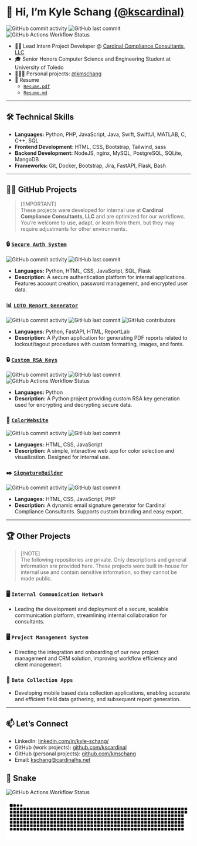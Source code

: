 # 👋 Hi, I’m Kyle Schang [(@kscardinal)](https://www.github.com/kscardinal)

![GitHub commit activity](https://img.shields.io/github/commit-activity/t/kscardinal/kscardinal)
![GitHub last commit](https://img.shields.io/github/last-commit/kscardinal/kscardinal)
![GitHub Actions Workflow Status](https://img.shields.io/github/actions/workflow/status/kscardinal/kscardinal/main.yml?label=generate%20animation)

- 🐦‍🔥 Lead Intern Project Developer @ [Cardinal Compliance Consultants, LLC](https://cardinalhs.net/)
- 🎓 Senior Honors Computer Science and Engineering Student at University of Toledo
- 👨🏻‍💻 Personal projects: [@kmschang](https://www.github.com/kmschang)
- 📄 Resume
    - [`Resume.pdf`](Resume.pdf)
    - [`Resume.md`](resume.md)

---

## 🛠️ Technical Skills

- **Languages:** Python, PHP, JavaScript, Java, Swift, SwiftUI, MATLAB, C, C++, SQL
- **Frontend Development**: HTML, CSS, Bootstrap, Tailwind, sass
- **Backend Development:** NodeJS, nginx, MySQL, PostgreSQL, SQLite, MangoDB
- **Frameworks:** Git, Docker, Bootstrap, Jira, FastAPI, Flask, Bash

---

## 🐦‍🔥 GitHub Projects

> [!IMPORTANT]\
> These projects were developed for internal use at **Cardinal Compliance Consultants, LLC** and are optimized for our workflows. You’re welcome to use, adapt, or learn from them, but they may require adjustments for other environments.

### 🔒 [`Secure Auth System`](https://github.com/kscardinal/secure-auth-system)
![GitHub commit activity](https://img.shields.io/github/commit-activity/t/kscardinal/secure-auth-system)
![GitHub last commit](https://img.shields.io/github/last-commit/kscardinal/secure-auth-system)

- **Languages:** Python, HTML, CSS, JavaScript, SQL, Flask
- **Description:** A secure authentication platform for internal applications. Features account creation, password management, and encrypted user data.

### 📊 [`LOTO Report Generator`](https://github.com/kscardinal/loto-report-generator)
![GitHub commit activity](https://img.shields.io/github/commit-activity/t/kscardinal/loto-report-generator)
![GitHub last commit](https://img.shields.io/github/last-commit/kscardinal/loto-report-generator)
![GitHub contributors](https://img.shields.io/github/contributors/kscardinal/loto-report-generator)

- **Languages:** Python, FastAPI, HTML, ReportLab
- **Description:** A Python application for generating PDF reports related to lockout/tagout procedures with custom formatting, images, and fonts.

### 🔒 [`Custom RSA Keys`](https://github.com/kscardinal/custom-rsa-keys)
![GitHub commit activity](https://img.shields.io/github/commit-activity/t/kscardinal/custom-rsa-keys)
![GitHub last commit](https://img.shields.io/github/last-commit/kscardinal/custom-rsa-keys)
![GitHub Actions Workflow Status](https://img.shields.io/github/actions/workflow/status/kscardinal/custom-rsa-keys/python-tests.yml?label=automated%20tests)

- **Languages:** Python
- **Description:** A Python project providing custom RSA key generation used for encrypting and decrypting secure data.

### 🎨 [`ColorWebsite`](https://github.com/kscardinal/ColorWebsite)
![GitHub commit activity](https://img.shields.io/github/commit-activity/t/kscardinal/colorWebsite)
![GitHub last commit](https://img.shields.io/github/last-commit/kscardinal/colorWebsite)

- **Languages:** HTML, CSS, JavaScript
- **Description:** A simple, interactive web app for color selection and visualization. Designed for internal use. 

### ✒️ [`SignatureBuilder`](https://github.com/kscardinal/SignatureBuilder)
![GitHub commit activity](https://img.shields.io/github/commit-activity/t/kscardinal/SignatureBuilder)
![GitHub last commit](https://img.shields.io/github/last-commit/kscardinal/SignatureBuilder)

- **Languages:** HTML, CSS, JavaScript, PHP
- **Description:** A dynamic email signature generator for Cardinal Compliance Consultants. Supports custom branding and easy export.

---

## 🏆 Other Projects

> [!NOTE]\
> The following repositories are private. Only descriptions and general information are provided here. These projects were built in-house for internal use and contain sensitive information, so they cannot be made public.

### 🖥️ `Internal Communication Network`

- Leading the development and deployment of a secure, scalable communication platform, streamlining internal collaboration for consultants.

### 🖥️ `Project Management System`

- Directing the integration and onboarding of our new project management and CRM solution, improving workflow efficiency and client management.

### 📱 `Data Collection Apps`

- Developing mobile based data collection applications, enabling accurate and efficient field data gathering, and subsequent report generation. 

---

## 📫 Let’s Connect

- LinkedIn: [linkedin.com/in/kyle-schang/](linkedin.com/in/kyle-schang/)
- GitHub (work projects): [github.com/kscardinal](github.com/kscardinal)
- GitHub (personal projects): [github.com/kmschang](https://www.github.com/kmschang)
- Email: [kschang@cardinalhs.net](mailto:kschang@cardinalhs.net)

## 🐍 Snake
![GitHub Actions Workflow Status](https://img.shields.io/github/actions/workflow/status/kscardinal/kscardinal/main.yml?label=generate%20animation)

<picture>
  <source media="(prefers-color-scheme: dark)" srcset="https://raw.githubusercontent.com/kscardinal/kscardinal/output/github-contribution-grid-snake-dark.svg" />
  <source media="(prefers-color-scheme: light)" srcset="https://raw.githubusercontent.com/kscardinal/kscardinal/output/github-contribution-grid-snake.svg" />
  <img alt="GitHub contribution snake" src="https://raw.githubusercontent.com/kscardinal/kscardinal/output/github-contribution-grid-snake.svg" />
</picture>
